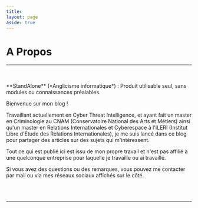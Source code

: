 ```yaml
---
title:
layout: page
aside: true
---
```

# A Propos
<hr>
<br/>
<br/>
**StandAlone** (*Anglicisme informatique*) : Produit utilisable seul, sans modules ou connaissances préalables. 

Bienvenue sur mon blog ! 

Travaillant actuellement en Cyber Threat Intelligence, et ayant fait un master en Criminologie au CNAM (Conservatoire National des Arts et Métiers) ainsi qu'un master en Relations Internationales et Cyberespace à l'ILERI (Institut Libre d'Etude des Relations Internationales), je me suis lancé dans ce blog pour partager des articles sur des sujets qui m'intéressent.

Tout ce qui est publié ici est issu de mon propre travail et n'est pas affilié à une quelconque entreprise pour laquelle je travaille ou ai travaillé.

Si vous avez des questions ou des remarques, vous pouvez me contacter par mail ou via mes réseaux sociaux affichés sur le côté.

<br/><br/>

<hr>
